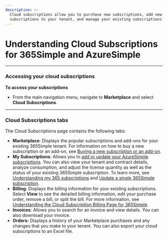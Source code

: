 ```yaml
---
description: >-
  Cloud subscriptions allow you to purchase new subscriptions, add new
  subscriptions to your tenant, and manage your existing subscriptions.
---
```


# Understanding Cloud Subscriptions for 365Simple and AzureSimple

***

### Accessing your cloud subscriptions

**To access your subscriptions**

* From the main navigation menu, navigate to **Marketplace** and select **Cloud Subscriptions**.

***

### Cloud Subscriptions tabs

The Cloud Subscriptions page contains the following tabs:

* **Marketplace**: Displays the popular subscriptions and add-ons for your existing 365Simple tenant. For information on how to buy a new subscription or an add-on, see [Buying a new subscription or an add-on](buying-a-new-subscription-or-an-add-on.md).
* **My Subscriptions**: Allows you to [add or update your AzureSimple subscriptions](adding-or-updating-azuresimple-subscriptions.md). You can also view your tenant and contract details, analyze consumption, and adjust the license quantity as well as the status of your existing 365Simple subscription. To learn more, see [Understanding my 365 subscriptions](understanding-my-365simple-subscriptions.md) and [Update a single 365Simple subscription](updating-a-single-365simple-subscription.md).
* **Billing**: Displays the billing information for your existing subscriptions. Select **View** to see the detailed billing information, edit your purchase order, remove a bill, or split the bill. For more information, see [Understanding the Cloud Subscription Billing Page for 365Simple](understanding-the-cloud-subscription-billing-page-for-365simple.md).
* **Invoices**: Allows you to search for an invoice and view details. You can also download your invoice.&#x20;
* **Orders:** Displays a history of your Marketplace purchases and any changes that you make to your tenant. You can also export your cloud subscriptions to an Excel file.
